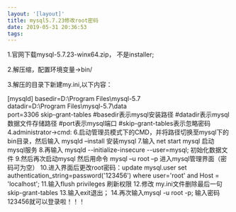 ```yaml
---
layout: '[layout]'
title: mysql5.7.23修改root密码
date: 2019-05-31 20:36:53
tags:
---
```


1.官网下载mysql-5.7.23-winx64.zip， 不是installer;

2.解压缩，配置环境变量->bin/

3.解压的目录下新建my.ini,以下内容：

[mysqld]
basedir=D:\Program Files\mysql-5.7\
datadir=D:\Program Files\mysql-5.7\data\
port=3306
skip-grant-tables
#basedir表示mysql安装路径
#datadir表示mysql数据文件存储路径
#port表示mysql端口
#skip-grant-tables表示忽略密码
4.administrator->cmd:
6.启动管理员模式下的CMD，并将路径切换至mysql下的bin目录，然后输入 mysqld –install 安装mysql
7.输入 net start mysql 启动mysql服务
8.再输入 mysqld --initialize-insecure --user=mysql; 初始化数据文件
9.然后再次启动mysql 然后用命令 mysql –u root –p 进入mysql管理界面（密码可为空）
10.进入界面后更改root密码：update mysql.user set authentication_string=password('123456') where user='root' and Host = 'localhost';
11.输入flush privileges 刷新权限
12.修改 my.ini文件删除最后一句skip-grant-tables
13.输入exit退出；
14.再次输入mysql -u root -p; 输入密码123456就可以登录啦！！！
